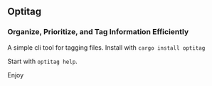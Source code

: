 ## Optitag
### Organize, Prioritize, and Tag Information Efficiently

A simple cli tool for tagging files.
Install with `cargo install optitag`

Start with `optitag help`.

Enjoy

